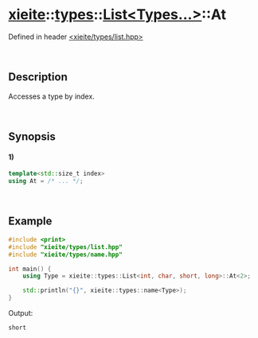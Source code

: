 # [xieite](../../../../../xieite.md)\:\:[types](../../../../../types.md)\:\:[List<Types...>](../../../list.md)\:\:At
Defined in header [<xieite/types/list.hpp>](../../../../../../include/xieite/types/list.hpp)

&nbsp;

## Description
Accesses a type by index.

&nbsp;

## Synopsis
#### 1)
```cpp
template<std::size_t index>
using At = /* ... */;
```

&nbsp;

## Example
```cpp
#include <print>
#include "xieite/types/list.hpp"
#include "xieite/types/name.hpp"

int main() {
    using Type = xieite::types::List<int, char, short, long>::At<2>;

    std::println("{}", xieite::types::name<Type>);
}
```
Output:
```
short
```
